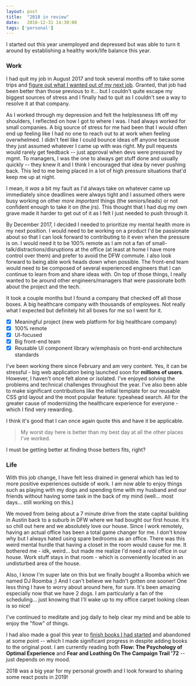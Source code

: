 ```yaml
---
layout: post
title:  "2018 in review"
date:   2018-12-31 14:30:00
tags: ['personal']
---
```


I started out this year unemployed and depressed but was able to turn it around by establishing a healthy work/life balance this year.

### Work
I had quit my job in August 2017 and took several months off to take some trips and [figure out what I wanted out of my next job](/blog/2017/09-20-why-i-am-currently-a-free-agent/). Granted, that job had been better than those previous to it... but I couldn't quite escape my biggest sources of stress and I finally had to quit as I couldn't see a way to resolve it at that company.

As I worked through my depression and felt the helplessness lift off my shoulders, I reflected on how I got to where I was. I had always worked for small companies. A big source of stress for me had been that I would often end up feeling like I had no one to reach out to at work when feeling overwhelmed. I didn't feel like I could bounce ideas off anyone because they just assumed whatever I came up with was right. My pull requests would rarely get feedback -- just approval when devs were pressured by mgmt. To managers, I was the one to always get stuff done and usually quickly -- they knew it and I think I encouraged that idea by never pushing back. This led to me being placed in a lot of high pressure situations that'd keep me up at night.

I mean, it _was_ a bit my fault as I'd always take on whatever came up immediately since deadlines were always tight and I assumed others were busy working on other _more important_ things (the seniors/leads) or not confident enough to take it on (the jrs). This thought that I had dug my own grave made it harder to get out of it as I felt I just needed to push through it.

By December 2017, I decided I needed to prioritize my mental health more in my next position. I would need to be working on a product I'd be passionate about so that I can look forward to contributing to it even when the pressure is on. I would need it to be 100% remote as I am not a fan of small-talk/distractions/disruptions at the office (at least at home I have more control over them) and prefer to avoid the DFW commute. I also look forward to being able work heads down when possible. The front-end team would need to be composed of several experienced engineers that I can continue to learn from and share ideas with. On top of those things, I really wanted to be around other engineers/managers that were passionate both about the project and the tech. 

It took a couple months but I found a company that checked off all those boxes. A big healthcare company with thousands of employees. Not really what I expected but definitely hit all boxes for me so I went for it.

- [x] Meaningful project (new web platform for big healthcare company)
- [x] 100% remote
- [x] UI-focused
- [x] Big front-end team
- [x] Reusable UI component library w/emphasis on front-end architecture standards

I've been working there since February and am very content. Yes, it can be stressful - big web application being launched soon for **millions of users**. However, I haven't once felt alone or isolated. I've enjoyed solving the problems and technical challenges throughout the year. I've also been able to make significant contributions like the initial template for our reusable CSS grid layout and the most popular feature: typeahead search. All for the greater cause of modernizing the healthcare experience for everyone - which I find very rewarding.

I think it's good that I can once again quote this and have it be applicable.

> My worst day here is better than my best day at all the other places I've worked.

I must be getting better at finding those betters fits, right?

### Life

With this job change, I have felt less drained in general which has led to more positive experiences outside of work. I am now able to enjoy things such as playing with my dogs and spending time with my husband and our friends without having some task in the back of my mind (well... most days... still working on this.)

We moved from being about a 7 minute drive from the state capital building in Austin back to a suburb in DFW where we had bought our first house. It's so chill out here and we absolutely love our house. Since I work remotely, having an actual office has been a total game changer for me. I don't know why but I always hated using spare bedrooms as an office. There was this weird mental hurdle that having a closet in the room would cause for me. It bothered me - idk, weird... but made me realize I'd need a _real_ office in our house.
Work stuff stays in that room - which is conveniently located in an undisturbed area of the house. 

Also, I know I'm super late on this but we finally bought a Roomba which we named DJ Roomba ;)
And I can't believe we hadn't gotten one sooner! One less thing I have to worry about around here, for sure. It's been amazing especially now that we have 2 dogs. I am particularly a fan of the scheduling... just knowing that I'll wake up to my office carpet looking clean is so nice!

I've continued to meditate and jog daily to help clear my mind and be able to enjoy the "flow" of things. 

I had also made a goal this year to [finish books I had started](/blog/2018/05-19-book-list-2018) and abandoned at some point -- which I made significant progress in despite adding books to the original post. I am currently reading both **Flow: The Psychology of Optimal Experience** and **Fear and Loathing On The Campaign Trail '72** -- just depends on my mood.

2018 was a big year for my personal growth and I look forward to sharing some react posts in 2019!
